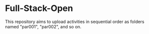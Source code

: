 # Full-Stack-Open

This repository aims to upload activities in sequential order as folders named "par001", "par002", and so on.



